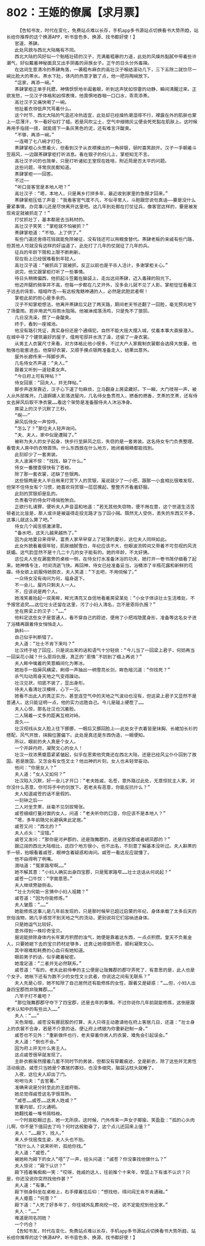 # 802：王姬的僚属【求月票】
        【告知书友，时代在变化，免费站点难以长存，手机app多书源站点切换看书大势所趋，站长给你推荐的这个换源APP，听书音色多、换源、找书都好使！】
       官道，茶肆。
       此处风貌与西北大陆略有不同。
       西北大陆的风好似一个魁梧壮硕的汉子，充满着粗暴的力道，此处的风燥热黏腻中带着些许潮气，好似戴着神秘面具又出手阴毒的异族女子。正午的日头分外毒辣。
       在这间生意清冷的茶肆角落，一袭粗布麻衣的高壮汉子喉结滚动几下，三下五除二就饮尽一碗比脸大的茶水。茶水下肚，体内的热意才散了点，他一把将陶碗放下。
       “店家，再添一碗。”
       茶肆掌柜正单手托腮，神情恹恹地半阖着眼，听到这声犹如惊雷的动静，瞬间清醒过来。正欲发怒，一见汉子体格和凶悍表情，他畏惧地吞咽一口口水，乖乖添茶。
       高壮汉子又痛快喝了一碗。
       他扯着衣领低声咒骂着什么。
       这个时节，西北大陆的气温还冷热适宜，此处却已经燥热潮湿得不行，裸露在外的肌肤也蒙上一层薄汗，乍一看好似打了蜡。若是风吹尘土，空气中细微灰尘便会死死黏在肌肤上。这时候再用手指搓一搓，就能搓下一条灰黑色的泥，还有难言汗酸臭。
       “不够，再添一碗。”
       一连喝了七八碗才打住。
       茶肆掌柜心头憋着火，但看到汉子从衣襟摸出的一角碎银，顿时喜笑颜开。汉子一手朝着斗笠扇风，一边跟茶肆掌柜打听消息。看在银子的份儿上，掌柜知无不言。
       高壮汉子问的也简单，只是打听诸如王室现在姓啥，附近局是否太平的问题。
       这些问题，寻常庶民都知道。
       茶肆掌柜一一回答。
       不过——
       “听口音客官是本地人吧？”
       高壮汉子：“嗯，本地人，只是离乡打拼多年，最近收到家里的急报才回来。”
       茶肆掌柜压低了声音：“我看客官气度不凡，不似寻常人，斗胆跟您说句真话——要是没什么要紧事情，办完事儿还是尽快离开这里吧。这几年到处都在打仗征兵，像客官这样的，要是被发现肯定就被抓走了！”
       打仗抓壮丁，基本都是去当耗材的。
       高壮汉子笑笑：“掌柜就不怕被抓？”
       茶肆掌柜道：“不怕，上了供了。”
       有些门道还舍得花钱就能免除被征，没有钱还可以用粮食替代。茶肆老板的亲戚有些门路，但其他人可就没有这样的好运道了。此处打了几年的仗就征了几年的兵。
       征兵的年龄下限和上限不断刷新。
       现在街上已经很难看到年轻人。
       高壮汉子道：“被抓兵丁就被抓，反正以前也是干杀人活计，多谢掌柜关心。”
       说完，他又跟掌柜打听了一些事情。
       待日头稍微偏西，他抓起斗笠戴在脑袋上，走出这间茶肆，迈入毒辣的阳光下。
       他迈开腿的频率并不高，但每一步都在几丈开外，没多会儿就不见了人影。掌柜怔怔看着汉子远去的背影，暗暗咋舌——有这般鬼魅神通的人，必然是武胆武者啊！
       掌柜此前的担心是多余的。
       汉子不知掌柜想法，他离开茶肆后又赶了两天路，期间老天爷还翻了一回脸，毫无预兆地下了场雷雨。若非用武气将雨水阻隔，他被淋成落汤鸡，只是免不了狼狈。
       几日没洗澡，攒了一身酸臭。
       终于，看到一座城池。
       他没有路引凭证，真实身份还是个通缉犯，自然不能大摇大摆入城，仗着本事大直接潜入。在城中寻了个建筑最好的屋子，借用宅邸井水洗了澡，还偷了一身衣裳。
       从男主人衣裳尺寸来看，对方体格比他小很多，不过大户人家裁制衣裳都会选择大放量，他勉强也能套进去。他穿好衣裳，又顺手摸点银两准备走人，结果出意外。
       屋外长廊传来一阵脚步声。
       几名侍女齐声道：“夫人。”
       跟着又听到一道轻柔女声。
       “今日府上可有拜帖？”
       侍女回禀：“回夫人，并无拜帖。”
       脚步声逐渐靠近，汉子心下道了句麻烦，立马翻身上房梁藏好。下一瞬，大门吱呀一声，被人从外部推开。几道婀娜人影落进屋内，几名侍女鱼贯而入，燃香的燃香，烹茶的烹茶，还有侍女去屏风后取干净衣裳……看这个架势是准备服侍夫人沐浴净身。
       房梁上的汉子沉默了三秒。
       “啊——”
       屏风后侍女一声惊呼。
       “怎么了？”那位夫人轻声询问。
       “夫、夫人，家中似是遭贼了。”
       被称为夫人的女子起身，快步行至屏风之后，失窃的是一套男装。这名侍女专门负责整理、看管夫人房中的衣物首饰。什么东西放在什么地方，她闭着眼睛都能找到。
       此刻却少了一套男装。
       夫人波澜不惊：“找找，缺了什么。”
       侍女一番搜查很快有了答桉。
       除了那一套衣裳，还缺了些银两。
       这些银两是夫人平日用来打赏下人的赏银，虽说就少了一小把，跟那一小盒相比很难发现，但架不住侍女有个习惯，她喜欢将赏银一层层摞起，整整齐齐看着舒服。
       此刻的赏银却是乱的。
       负责看守的侍女吓得俏脸煞白。
       正欲行礼请罪，便听夫人声音温和地道：“若无其他失窃物，便不用在意，这个世道生活苦顿者比比皆是，那人或许是被逼得走投无路才当了回小贼。既然无人受伤，丢失的东西又不多，这事儿就这么算了吧。”
       侍女几个闻言感激涕零。
       “备水吧，这天儿越来越热了。”
       因为此地夏日来得早，富贵人家早早穿上了轻薄的夏衫，这位夫人同样如此。
       此女外貌看着很年轻，肌肤细腻雪白，年纪应该不大，但眼波流转间又带着不可忽视的风流妩媚。这气韵显然不是十几二十几的女子能有的。她的年龄，不太好猜。
       这位夫人坐在漏窗旁的桌桉一侧，在侍女打水准备沐浴的功夫，她打开一卷书简仔细看了起来。她神情专注，时间流逝飞快。再回神，侍女已经准备妥当，浴桶添了半瓶花露和新鲜的花瓣。侍女欲上前服侍她脱衣，夫人笑道：“下去吧，不用伺候了。”
       一众侍女没有询问为何，福身退下。
       不一会儿，屋内只剩夫人一人。
       不，应该说是两个人。
       她浅笑着抬起一双美眸，眸光清亮又自信地看着房梁某处：“小女子体谅壮士生活难处，不予报官追究……这位壮士还留在这里，污了小妇人清名，岂不是恩将仇报？”
       坐在房梁上的汉子：“……”
       他料定这些女子是普通人，看不穿自己的踪迹，便用了小把戏隐匿身形，准备等这名女子进了浴桶再跟着侍女悄悄走人。
       孰料——
       自己似乎判断错了。
       夫人道：“壮士不肯下来吗？”
       壮汉终于给了回应，只是说出来的话和语气十分轻佻：“今儿当了一回梁上君子，何妨再当一回采花小贼？什么恩将仇报，真正的‘恩情’不妨到了榻上再说？”
       夫人眸中噙着的笑意瞬间化为寒冰。
       她抬手一拍屏风横梁，刷得一声抽出一柄雪亮长剑，眸色暗沉道：“你找死？”
       杀气勾动周身天地之气变得躁动。
       壮汉见状，彻底不装了，显出身形。
       待夫人看清壮汉模样，心下一沉。
       她看不出此人的真正实力，甚至连空气中的天地之气波动也没有，但这梁上君子又显然不是普通人。这只能证明一点，他的实力远胜自己。今儿是碰上硬茬了……
       夫人心惊，那名壮汉也沉着脸。
       二人隔着一丈多的距离互相对峙。
       良久——
       壮汉视线从女人脸上往下挪挪，一眼后又挪回脸上——此处女子衣着皆是抹胸、长裙加长衫的搭配，风气开放，抹胸位置偏下。此处是真还是东西伪造，一眼便知。
       所以，眼前的夫人真是个女人。
       一个开辟丹府，凝聚文心的女人！
       壮汉一双浓黑蹙眉紧紧皱起，似乎在思索他究竟还在西北大陆，还是已经风尘仆仆回到了故国。若是故国，又怎会有女性文士？他出神的片刻，女人也未轻举妄动。
       他问：“你是女人？”
       夫人道：“女人又如何？”
       壮汉陷入沉默，好一会儿才开口：“老夫姓戚，名苍，意外路过此处，无意惊扰主人家。对你没什么恶意，你可将手中的剑放下。若老夫有恶意，你能反抗什么？”
       夫人知道戚苍的话不是假的。
       一刻钟之后——
       二人对坐烹茶，丝毫不见剑拔弩张。
       戚苍细细打量对面的女人，问道：“老夫听你的口音，你应该不是本地人？”
       “嗯，多年前随兄长避祸来此定居。”
       戚苍又问：“西北的？”
       夫人点头：“没错。”
       戚苍又发问：“那你是河尹郡的，还是陇舞郡的，还是四宝郡或者岷凤郡的？”
       跟辽阔的西北大陆相比，这四个地方很小，也不出名，不刻意了解基本没听过。夫人斟茶的手一顿，抬眼看着戚苍，眼神含着疑惑和询问。戚苍一看这反应就懂了。
       他不由得咧了咧嘴。
       滴咕道：“冤家路窄啊……”
       她不解其意：“小妇人确实出身四宝郡，只是冤家路窄……壮士这话从何说起？”
       戚苍一口牛饮：“字面意思。”
       夫人继续旁敲侧击。
       “壮士为何能一言猜中小妇人祖籍？”
       戚苍道：“因为你能修炼。”
       夫人皱眉：“……”
       她能修炼这事儿是几年前发现的，只是那时候早已超过启蒙的年纪，身体承载了太多后天的世俗浊物，她几乎感觉不到天地之气的流动，更别说将它们容纳进身体。
       只是她运气比较好。
       意外得到一株珍奇宝贝。
       据说能排除身体内长年累月积攒的浊气，她便是靠着这东西，一点点积攒。皇天不负氪金人，只要她砸下去的宝贝药材足够多，还真让她得偿所愿，顺利凝聚文心。
       其中艰难和耗费的心血只有她知道。
       眼前男子的话，似乎藏着秘密。
       她澹定道：“二者并无必然联系。”
       戚苍道：“有的，老夫此前侍奉的主公便是让陇舞郡的郡守弄死了，有意思的是，此人也是个女子。她帐下还有为数不少的女性文士武者，你说这之间有无联系？”
       夫人先是心惊，她不知除了自己居然还有能修炼的女性，跟着又是疑惑：“……但，小妇人出身四宝郡而非陇舞郡……”
       八竿子打不着吧？
       “那位陇舞郡郡守夺下了四宝郡，还是去年的事情，不过你说你几年前就能修炼，这倒是跟老夫认知中的有些出入……”
       夫人：“……”
       天色渐暗，戚苍没有挪屁股的打算，夫人只得主动邀请他在府上客居几日，还道：“壮士身上的衣裳不合身，若是不介意的话，便让府上绣娘为你重新赶制一身。”
       戚苍也不见外：“重新做件也行，老夫穿着你男人的衣裳，难免会引起误会。”
       夫人道：“倒也不会。”
       因为府上并无什么男主人。
       这点戚苍很早就发现了。
       主卧衣橱虽然摆着几套不同时节的男装，但都没有穿戴痕迹，全是新衣，除了这些并无男性活动痕迹。戚苍只当她是个寡居的寡妇，也没多细究，脑袋沾枕头就睡了。
       入夜，这位夫人却出了门。
       吩咐马夫：“去官署。”
       准确来说是分封至此的王姬府衙。
       她总觉得戚苍这名字很耳熟。
       “戚苍……戚苍……这男人姓戚？”
       官署内部，灯火通明。
       她翻找着一堆书简档桉。
       一个时辰眨眼过去，她一无所获。这时候，门外传来一声女子揶揄，笑盈盈：“孤的心头肉儿啊，你不是下值回去了吗？何时这般勤奋了，这个点儿还回来上值？”
       夫人：“……殿下，找人。”
       来人步伐摇曳生姿，夫人头也不抬。
       “找什么人？说来听听，孤给你找。”
       夫人道：“戚苍。”
       被她称为殿下的女人“唔”了一声，扭头问道：“戚苍？你没事找他做什么？”
       夫人惊诧：“殿下认识？”
       殿下捂着嘴痴痴一笑：“哎呀，姓戚的这人，往前推个十来年，举国上下有谁不认识？只是，你还没说你突然找他作甚？”
       夫人道：“有事。”
       殿下侧身斜坐在桌桉上，右手撑着往后仰：“想找他，得问阎王肯不肯通融。”
       夫人蹙眉：“何意？”
       殿下道：“人死了好多年了，你往城外乱葬岗挖一挖，说不定能挖到他全家。”
       夫人：“……”
       难道是同名同姓？
       一个巧合？
       【告知书友，时代在变化，免费站点难以长存，手机app多书源站点切换看书大势所趋，站长给你推荐的这个换源APP，听书音色多、换源、找书都好使！】
